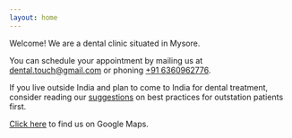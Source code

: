 ```yaml
---
layout: home
---
```


Welcome! We are a dental clinic situated in Mysore.

You can schedule your appointment by mailing us at [dental.touch@gmail.com](mailto:dental.touch@gmail.com?subject=Appointment%20Registration) or phoning [+91 6360962776](tel:+916360962776).

If you live outside India and plan to come to India for dental treatment, consider reading our [suggestions](outstation) on best practices for outstation patients first.

[Click here](https://goo.gl/maps/uoRiTec5ySRfNTmKA) to find us on Google Maps.
